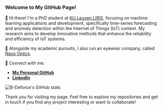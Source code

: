 ### Welcome to My GitHub Page!

👋 Hi there! I'm a PhD student at [KU Leuven LIRIS](https://feb.kuleuven.be/research/decision-sciences-and-information-management/liris/liris), focusing on machine learning applications and development, specifically time-series forecasting and anomaly detection within the Internet of Things (IoT) context. My research aims to develop innovative methods that enhance the reliability and efficiency of IoT systems.

🚀 Alongside my academic pursuits, I also run an eyewear company, called [Naos Optics](www.naos-optics.com).

🔗 Connect with me:
- **[My Personal GitHub](b-deforce.github.io/)**
- **[LinkedIn](https://www.linkedin.com/in/bojedeforce/)**

![B-Deforce's GitHub stats](https://github-readme-stats.vercel.app/api?username=B-Deforce&show_icons=true&theme=radical)

Thank you for visiting my page. Feel free to explore my repositories and get in touch if you find any project interesting or want to collaborate!
